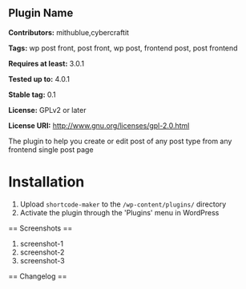 ## Plugin Name ##
**Contributors:** mithublue,cybercraftit

**Tags:** wp post front, post front, wp post, frontend post, post frontend

**Requires at least:** 3.0.1

**Tested up to:** 4.0.1

**Stable tag:** 0.1

**License:** GPLv2 or later

**License URI:** http://www.gnu.org/licenses/gpl-2.0.html

The plugin to help you create or edit post of any post type from any frontend single post page


# Installation #

1. Upload `shortcode-maker` to the `/wp-content/plugins/` directory
2. Activate the plugin through the 'Plugins' menu in WordPress

 
== Screenshots ==

1. screenshot-1
2. screenshot-2
3. screenshot-3

== Changelog ==

